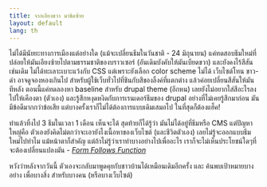 ```yaml
---
title: จากเอียงขวา มาชิดซ้าย
layout: default
lang: th
---
```


<p>ไม่ได้มีนัยยะทางการเมืองแต่อย่างใด (แม้จะเปลี่ยนธีมในวันชาติ - 24 มิถุนายน) แค่ทดสอบธีมใหม่ที่ปล่อยให้มันเอียงซ้ายไปตามธรรมชาติของบราวเซอร์ (อันเดิมบังคับให้มันเบียดขวา) และยังคงไร้สีสันเช่นเดิม ไม่ได้ทะเลาะเบาะแว้งกับ CSS แต่เพราะยังเลือก color scheme ไม่ได้ เว็บไซต์โทน ขาว-ดำ อาจดูจองหองเกินไป สำหรับผู้ใช้เว็บทั่วไปที่ชินกับสีของลิ้งค์ที่แตกต่าง แล้วค่อยเปลี่ยนสีสันให้มันทีหลัง ตอนนี้แค่ทดลองหา baseline สำหรับ drupal theme (อีกหน) เลยยังไม่อยากใส่สีอะไรลงไปให้เคืองตา (ตัวเอง) และรู้สึกหงุดหงิดกับการเรนเดอร์ธีมของ drupal อย่างที่ไม่เคยรู้สึกมาก่อน มันมีข้อดีมากกว่าข้อเสีย แต่บางครั้งเราก็ไม่ได้ต้องการแบบเดิมเสมอไป ในที่สุดก็ต้องแฮ็ค!</p>
<p>ทำแล้วทิ้งไป 3 ธีมในเวลา 1 เดือน เห็นจะได้ สุดท้ายก็ได้รู้ว่า มันไม่ได้อยู่ที่ธีมหรือ CMS แต่ปัญหาใหญ่คือ ตัวเองยังคิดไม่ตกว่าจะเอายังไงเนื้อหาของเว็บไซต์ (และชีวิตตัวเอง) เลยไม่รู้จะออกแบบธีมใหม่ไปทำไม แม้หน้าตาก็สำคัญ แต่ถ้าไม่รู้ว่าเราทำบางอย่างไปเพื่ออะไร เราก็จะไม่เห็นประโยชน์ใดๆที่จะต้องเปลี่ยนแปลงมัน - <em><a href="http://en.wikipedia.org/wiki/Form_follows_function">Form Follows Function</a></em></p>
<p>หวังว่าหลังจากวันนี้ ตัวเองจะกลับมาพูดคุยกับชาวบ้านได้เหมือนเดิมอีกครั้ง และ ค้นพบเป้าหมายบางอย่าง เพื่อบางสิ่ง สำหรับบางคน (หรือบางเว็บไซต์)</p>

